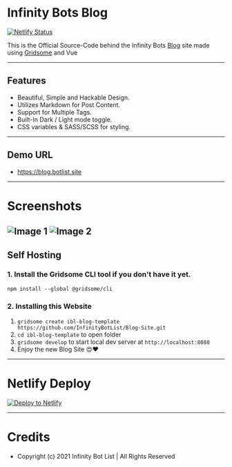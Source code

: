 # Infinity Bots Blog

[![Netlify Status](https://api.netlify.com/api/v1/badges/107958b5-31b7-472a-a222-c81e42fec68b/deploy-status)](https://app.netlify.com/sites/kind-curie-9d1c56/deploys)

This is the Official Source-Code behind the Infinity Bots [Blog](https://blog.botlist.site) site made using [Gridsome](https://gridsome.org/) and Vue

---

## Features
- Beautiful, Simple and Hackable Design.
- Utilizes Markdown for Post Content.
- Support for Multiple Tags.
- Built-In Dark / Light mode toggle.
- CSS variables & SASS/SCSS for styling.

---

## Demo URL
* https://blog.botlist.site

---

# Screenshots
![Image 1](https://js.makes-me-horny.wtf/0f0080.png)
![Image 2](https://js.makes-me-horny.wtf/8ebf30.png)
---

## Self Hosting

### 1. Install the Gridsome CLI tool if you don't have it yet.

`npm install --global @gridsome/cli`

### 2. Installing this Website

1. `gridsome create ibl-blog-template https://github.com/InfinityBotList/Blog-Site.git`
2. `cd ibl-blog-template` to open folder
3. `gridsome develop` to start local dev server at `http://localhost:8080`
4. Enjoy the new Blog Site 😍❤️

---

# Netlify Deploy

[![Deploy to Netlify](https://www.netlify.com/img/deploy/button.svg)](https://app.netlify.com/start/deploy?repository=https://github.com/InfinityBotList/Blog-Site)

---

# Credits
* Copyright (c) 2021 Infinity Bot List | All Rights Reserved
